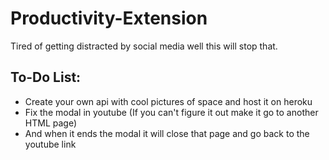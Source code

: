 # Productivity-Extension


Tired of getting distracted by social media well this will stop that. 


## To-Do List:

- Create your own api with cool pictures of space and host it on heroku
- Fix the modal in youtube (If you can't figure it out make it go to another HTML page)
- And when it ends the modal it will close that page and go back to the youtube link
